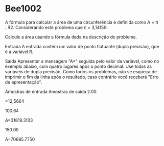 # Bee1002

A fórmula para calcular a área de uma circunferência é definida como A = π . R2. Considerando este problema que π = 3,14159:

Calcule a área usando a fórmula dada na descrição do problema.

Entrada
A entrada contém um valor de ponto flutuante (dupla precisão), que é a variável R.

Saída
Apresentar a mensagem "A=" seguida pelo valor da variável, como no exemplo abaixo, com quatro lugares após o ponto decimal. Use todas as variáveis de dupla precisão. Como todos os problemas, não se esqueça de imprimir o fim da linha após o resultado, caso contrário você receberá "Erro de apresentação".

Amostras de entrada	Amostras de saída
2.00

=12,5664

100.64

A=31819.3103

150.00

A=70685.7750
